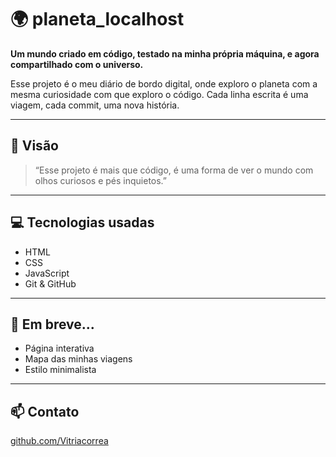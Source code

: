 # 🌍 planeta_localhost

**Um mundo criado em código, testado na minha própria máquina, e agora compartilhado com o universo.**

Esse projeto é o meu diário de bordo digital, onde exploro o planeta com a mesma curiosidade com que exploro o código. Cada linha escrita é uma viagem, cada commit, uma nova história.

---

## 📌 Visão

> “Esse projeto é mais que código, é uma forma de ver o mundo com olhos curiosos e pés inquietos.”

---

## 💻 Tecnologias usadas

- HTML
- CSS
- JavaScript
- Git & GitHub

---

## 📌 Em breve...

- Página interativa
- Mapa das minhas viagens
- Estilo minimalista

---

## 📫 Contato

[github.com/Vitriacorrea](https://github.com/Vitriacorrea)
